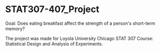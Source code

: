 # STAT307-407_Project
Goal: Does eating breakfast affect the strength of a person's short-term memory?

The project was made for Loyola University Chicago STAT 307 Course: Statistical Design and Analysis of Experiments.
